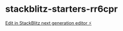 # stackblitz-starters-rr6cpr

[Edit in StackBlitz next generation editor ⚡️](https://stackblitz.com/~/github.com/SylNaviaa/stackblitz-starters-rr6cpr)